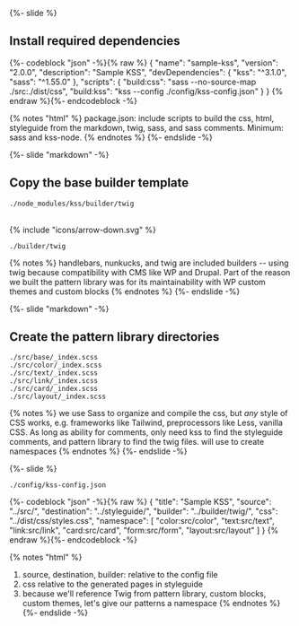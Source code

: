 {%- slide %}
<h2>Install required dependencies</h2>

{%- codeblock "json" -%}{% raw %}
{
  "name": "sample-kss",
  "version": "2.0.0",
  "description": "Sample KSS",
  "devDependencies": {
    "kss": "^3.1.0",
    "sass": "^1.55.0"
  },
  "scripts": {
    "build:css": "sass --no-source-map ./src:./dist/css",
    "build:kss": "kss --config ./config/kss-config.json"
  }
}
{% endraw %}{%- endcodeblock -%}

{% notes "html" %}
package.json: include scripts to build the css, html, styleguide from the markdown, twig, sass, and sass comments. Minimum: sass and kss-node.
{% endnotes %}
{%- endslide -%}



{%- slide "markdown" -%}
## Copy the base builder template

`./node_modules/kss/builder/twig`

<br>{% include "icons/arrow-down.svg" %}<br>

`./builder/twig`

{% notes %}
handlebars, nunkucks, and twig are included builders -- using twig because compatibility with CMS like WP and Drupal. Part of the reason we built the pattern library was for its maintainability with WP custom themes and custom blocks
{% endnotes %}
{%- endslide -%}



{%- slide "markdown" -%}
## Create the pattern library directories

`./src/base/_index.scss`<br>
`./src/color/_index.scss`<br>
`./src/text/_index.scss`<br>
`./src/link/_index.scss`<br>
`./src/card/_index.scss`<br>
`./src/layout/_index.scss`

{% notes %}
we use Sass to organize and compile the css, but _any_ style of CSS works, e.g. frameworks like Tailwind, preprocessors like Less, vanilla CSS. As long as ability for comments, only need kss to find the styleguide comments, and pattern library to find the twig files. will use to create namespaces
{% endnotes %}
{%- endslide -%}



{%- slide %}
<p><code>./config/kss-config.json</code></p>

{%- codeblock "json" -%}{% raw %}
{
  "title": "Sample KSS",
  "source": "../src/",
  "destination": "../styleguide/",
  "builder": "../builder/twig/",
  "css": "../dist/css/styles.css",
  "namespace": [
    "color:src/color",
    "text:src/text",
    "link:src/link",
    "card:src/card",
    "form:src/form",
    "layout:src/layout"
  ]
}
{% endraw %}{%- endcodeblock -%}

{% notes "html" %}
1. source, destination, builder: relative to the config file<br>
2. css relative to the generated pages in styleguide<br>
3. because we'll reference Twig from pattern library, custom blocks, custom themes, let's give our patterns a namespace
{% endnotes %}
{%- endslide -%}
